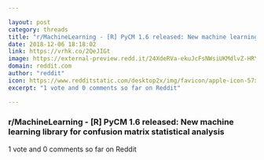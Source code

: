 ```yaml
---

layout: post
category: threads
title: "r/MachineLearning - [R] PyCM 1.6 released: New machine learning library for confusion matrix statistical analysis"
date: 2018-12-06 18:18:02
link: https://vrhk.co/2QeJIGt
image: https://external-preview.redd.it/24XdeRVa-ekuJcFsNWsiUKMdlvZ-HRYxDFmRKj3td8o.jpg?auto=webp&s=68f11c9cae22ed98f1a820348c548904c63654de
domain: reddit.com
author: "reddit"
icon: https://www.redditstatic.com/desktop2x/img/favicon/apple-icon-57x57.png
excerpt: "1 vote and 0 comments so far on Reddit"

---
```


### r/MachineLearning - [R] PyCM 1.6 released: New machine learning library for confusion matrix statistical analysis

1 vote and 0 comments so far on Reddit